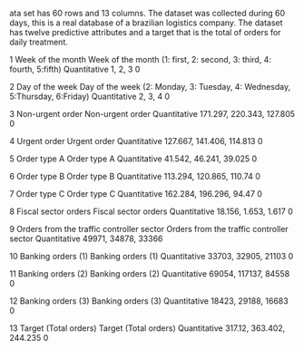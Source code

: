 ata set has 60 rows and 13 columns.
The dataset was collected during 60 days, this is a real database of a brazilian logistics company. 
The dataset has twelve predictive attributes and a target that is the total of orders for daily treatment.

1
Week of the month
Week of the month (1: first, 2:   second, 3: third, 4: fourth, 5:fifth)
Quantitative
1, 2, 3
0


2
Day of the week
Day of the week (2: Monday, 3:   Tuesday, 4: Wednesday, 5:Thursday, 6:Friday)
Quantitative
2, 3, 4
0


3
Non-urgent order
Non-urgent order
Quantitative
171.297, 220.343, 127.805
0


4
Urgent order
Urgent order
Quantitative
127.667, 141.406, 114.813
0


5
Order type A
Order type A
Quantitative
41.542, 46.241, 39.025
0


6
Order type B
Order type B
Quantitative
113.294, 120.865, 110.74
0


7
Order type C
Order type C
Quantitative
162.284, 196.296, 94.47
0


8
Fiscal sector orders
Fiscal sector orders
Quantitative
18.156, 1.653, 1.617
0


9
Orders from the traffic   controller sector
Orders from the traffic   controller sector
Quantitative
49971, 34878, 33366



10
Banking orders (1)
Banking orders (1)
Quantitative
33703, 32905, 21103
0


11
Banking orders (2)
Banking orders (2)
Quantitative
69054, 117137, 84558
0


12
Banking orders (3)
Banking orders (3)
Quantitative
18423, 29188, 16683
0


13
Target (Total orders)
Target (Total orders)
Quantitative
317.12, 363.402, 244.235
0